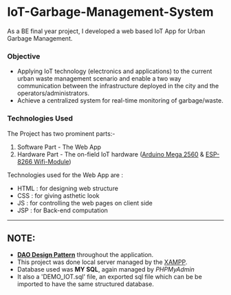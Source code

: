 # IoT-Garbage-Management-System
As a BE final year project, I developed a web based IoT App for Urban Garbage Management. 

### Objective
* Applying IoT technology (electronics and applications) to the current urban waste management scenario and enable a two way communication between the infrastructure deployed in the city and the operators/administrators.
* Achieve a centralized system for real-time monitoring of garbage/waste.

### Technologies Used
The Project has two prominent parts:-
1. Software Part - The Web App
2. Hardware Part - The on-field IoT hardware ([Arduino Mega 2560] & [ESP-8266 Wifi-Module])

Technologies used for the Web App are : 
  - HTML      : for designing web structure 
  - CSS       : for giving asthetic look
  - JS        : for controlling the web pages on client side
  - JSP       : for Back-end computation
  
***  
  
## NOTE:
  * **[DAO Design Pattern]** throughout the application.
  * This project was done local server managed by the [XAMPP].
  * Database used was **MY SQL**, again managed by _PHPMyAdmin_
  * It also a 'DEMO_IOT.sql' file, an exported sql file which can be be imported to have the same structured database. 
  
  
[//]: # 
  [DAO Design Pattern]: <https://www.ibm.com/developerworks/library/j-dao/>
  [XAMPP]: <https://sourceforge.net/projects/xampp/>
  [Arduino Mega 2560]: <https://www.arduino.cc/en/Guide/ArduinoMega2560>
  [ESP-8266 Wifi-Module]: <https://en.wikipedia.org/wiki/ESP8266>
